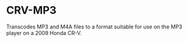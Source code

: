 # CRV-MP3
Transcodes MP3 and M4A files to a format suitable for use on the MP3 player on a 2009 Honda CR-V.
